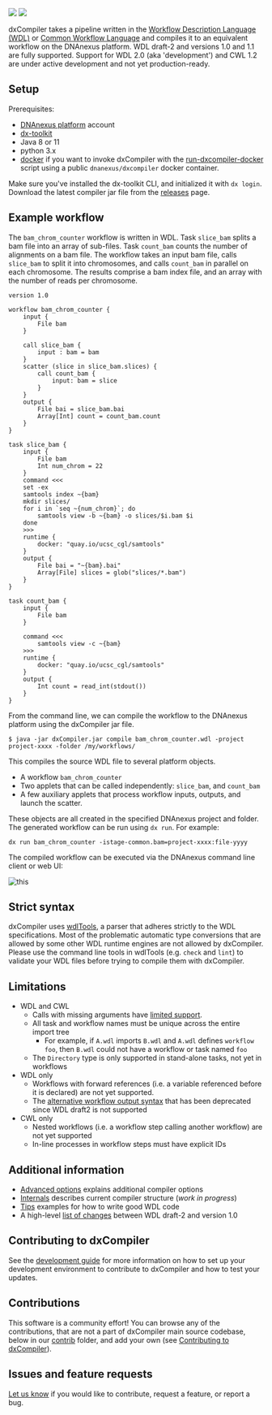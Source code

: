 ![](https://github.com/dnanexus/dxCompiler/workflows/Unit%20Tests/badge.svg)
![](https://github.com/dnanexus/dxCompiler/workflows/WDL%20Integration%20Tests/badge.svg)

dxCompiler takes a pipeline written in the
[Workflow Description Language (WDL)](http://www.openwdl.org/) or [Common Workflow Language](https://www.commonwl.org/v1.2) and compiles it to an equivalent workflow on the DNAnexus platform. WDL draft-2 and versions 1.0 and 1.1 are fully supported. Support for WDL 2.0 (aka 'development') and CWL 1.2 are under active development and not yet production-ready.

## Setup

Prerequisites:
* [DNAnexus platform](https://platform.dnanexus.com) account
* [dx-toolkit](https://documentation.dnanexus.com/downloads)
* Java 8 or 11
* python 3.x
* [docker](https://docs.docker.com/get-docker/) if you want to invoke dxCompiler with the [run-dxcompiler-docker](https://github.com/dnanexus/dxCompiler/blob/main/scripts/compiler_image/run-dxcompiler-docker) script using a public `dnanexus/dxcompiler` docker container.

Make sure you've installed the dx-toolkit CLI, and initialized it with `dx login`. Download the latest compiler jar file from the [releases](https://github.com/dnanexus/dxCompiler/releases) page.

## Example workflow

The `bam_chrom_counter` workflow is written in WDL. Task `slice_bam` splits a bam file into an array of sub-files. Task
`count_bam` counts the number of alignments on a bam file. The workflow takes an input bam file, calls `slice_bam` to split it into chromosomes, and calls `count_bam` in parallel on each chromosome. The results comprise a bam index file, and an array with the number of reads per chromosome.

```wdl
version 1.0

workflow bam_chrom_counter {
    input {
        File bam
    }

    call slice_bam {
        input : bam = bam
    }
    scatter (slice in slice_bam.slices) {
        call count_bam {
            input: bam = slice
        }
    }
    output {
        File bai = slice_bam.bai
        Array[Int] count = count_bam.count
    }
}

task slice_bam {
    input {
        File bam
        Int num_chrom = 22
    }
    command <<<
    set -ex
    samtools index ~{bam}
    mkdir slices/
    for i in `seq ~{num_chrom}`; do
        samtools view -b ~{bam} -o slices/$i.bam $i
    done
    >>>
    runtime {
        docker: "quay.io/ucsc_cgl/samtools"
    }
    output {
        File bai = "~{bam}.bai"
        Array[File] slices = glob("slices/*.bam")
    }
}

task count_bam {
    input {
        File bam
    }

    command <<<
        samtools view -c ~{bam}
    >>>
    runtime {
        docker: "quay.io/ucsc_cgl/samtools"
    }
    output {
        Int count = read_int(stdout())
    }
}
```

From the command line, we can compile the workflow to the DNAnexus platform using the dxCompiler jar file.

```
$ java -jar dxCompiler.jar compile bam_chrom_counter.wdl -project project-xxxx -folder /my/workflows/
```

This compiles the source WDL file to several platform objects.
- A workflow `bam_chrom_counter`
- Two applets that can be called independently: `slice_bam`, and `count_bam`
- A few auxiliary applets that process workflow inputs, outputs, and launch the scatter.

These objects are all created in the specified DNAnexus project and folder. The generated workflow can be run using `dx run`. For example:

```
dx run bam_chrom_counter -istage-common.bam=project-xxxx:file-yyyy
```

The compiled workflow can be executed via the DNAnexus command line client or web UI:

![this](doc/bam_chrom_counter.png)

## Strict syntax

dxCompiler uses [wdlTools](https://github.com/dnanexus/wdlTools), a parser that adheres strictly to the WDL specifications. Most of the problematic automatic type conversions that are allowed by some other WDL runtime engines are not allowed by dxCompiler. Please use the command line tools in wdlTools (e.g. `check` and `lint`) to validate your WDL files before trying to compile them with dxCompiler.

## Limitations

* WDL and CWL
  * Calls with missing arguments have [limited support](doc/ExpertOptions.md#task-and-workflow-inputs).
  * All task and workflow names must be unique across the entire import tree
    * For example, if `A.wdl` imports `B.wdl` and `A.wdl` defines `workflow foo`, then `B.wdl` could not have a workflow or task named `foo`
  * The `Directory` type is only supported in stand-alone tasks, not yet in workflows
* WDL only
  * Workflows with forward references (i.e. a variable referenced before it is declared) are not yet supported.
  * The [alternative workflow output syntax](https://github.com/openwdl/wdl/blob/main/versions/draft-2/SPEC.md#outputs) that has been deprecated since WDL draft2 is not supported
* CWL only
  * Nested workflows (i.e. a workflow step calling another workflow) are not yet supported
  * In-line processes in workflow steps must have explicit IDs

## Additional information

- [Advanced options](doc/ExpertOptions.md) explains additional compiler options
- [Internals](doc/Internals.md) describes current compiler structure (_work in progress_)
- [Tips](doc/Tips.md) examples for how to write good WDL code
- A high-level [list of changes](doc/WdlVersionChanges.md) between WDL draft-2 and version 1.0

## Contributing to dxCompiler

See the [development guide](doc/Developing.md#/) for more information on how to set up your development environment to contribute to dxCompiler and how to test your updates.

## Contributions

This software is a community effort! You can browse any of the contributions, that are not a part of dxCompiler main source codebase, below in our [contrib](contrib) folder, and add your own (see [Contributing to dxCompiler](#Contributing-to-dxCompiler)).

## Issues and feature requests

[Let us know](https://github.com/dnanexus/dxCompiler/issues) if you would like to contribute, request a feature, or report a bug.
